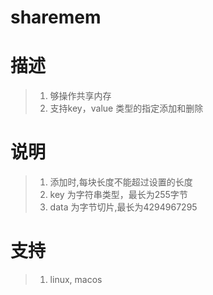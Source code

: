 # sharemem

# 描述
> 1. 够操作共享内存
> 2. 支持key，value 类型的指定添加和删除

# 说明
> 1. 添加时,每块长度不能超过设置的长度
> 2. key 为字符串类型，最长为255字节
> 3. data 为字节切片,最长为4294967295



# 支持
> 1. linux, macos